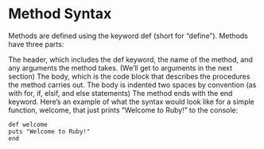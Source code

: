 # Method Syntax

Methods are defined using the keyword def (short for “define”). Methods have three parts:

The header, which includes the def keyword, the name of the method, and any arguments the method takes. (We’ll get to arguments in the next section)
The body, which is the code block that describes the procedures the method carries out. The body is indented two spaces by convention (as with for, if, elsif, and else statements)
The method ends with the end keyword.
Here’s an example of what the syntax would look like for a simple function, welcome, that just prints “Welcome to Ruby!” to the console:

    def welcome
    puts "Welcome to Ruby!"
    end
